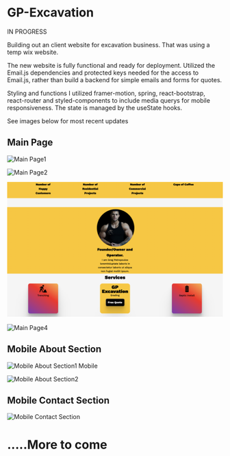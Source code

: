 # GP-Excavation
IN PROGRESS

Building out an client website for excavation business. That was using a temp wix website.

The new website is fully functional and ready for deployment. Utilized the Email.js dependencies and protected keys needed for the access to Email.js, rather than build a backend for simple emails and forms for quotes.

 Styling and functions I utilized framer-motion, spring, react-bootstrap, react-router and styled-components to include media querys for mobile responsiveness. The state is managed by the useState hooks. 

See images below for most recent updates
## Main Page
![Main Page1](../client/src/images/rm1.png) 


![Main Page2](../client/src/images/rm2.png) 

![Main Page3](./client/src/images/rm3.png) 

![Main Page4](../client/src/images/rm4.png) 

## Mobile About Section
![Mobile About Section1](../client/src/images/rm5.png) 
Mobile

![Mobile About Section2](../client/src/images/rm6.png)


## Mobile Contact Section
![Mobile Contact Section](../client/src/images/rm7.png) 

# .....More to come

